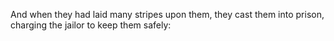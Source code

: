 And when they had laid many stripes upon them, they cast them into prison, charging the jailor to keep them safely:
